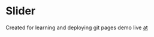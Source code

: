 # Slider

Created for learning and deploying git pages
demo live [at](https://abhaysingh31.github.io/Slider/)
